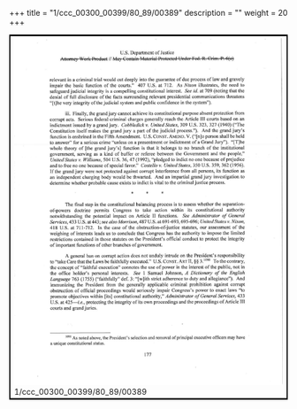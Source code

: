 +++
title = "1/ccc_00300_00399/80_89/00389"
description = ""
weight = 20
+++

<table style="border:2px solid black;max-width:800px;max-height:800px;" 
><tr><td>
<img class="center-fit-jpg"
src="/jpg_/jpg_mueller_report_searchable_389.jpg">
1/ccc_00300_00399/80_89/00389
</img></td></tr></table>
